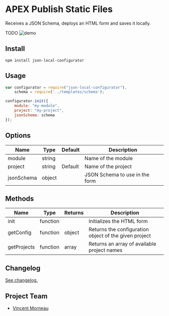 # APEX Publish Static Files

Receives a JSON Schema, deploys an HTML form and saves it locally.

TODO
![demo](/docs/demo.gif)

## Install
```
npm install json-local-configurator
```

## Usage
```javascript
var configurator = require("json-local-configurator"),
    schema = require('../templates/schema');

configurator.init({
    module: "my-module",
    project: "my-project",
    jsonSchema: schema
});
```

## Options
Name | Type | Default | Description
--- | --- | --- | ---
module | string | | Name of the module
project | string | Default | Name of the project
jsonSchema | object | | JSON Schema to use in the form

## Methods
Name | Type | Returns | Description
--- | --- | --- | ---
init | function | | Initializes the HTML form
getConfig | function | object | Returns the configuration object of the given project
getProjects | function | array | Returns an array of available project names

## Changelog
[See changelog.](changelog.md)

## Project Team
- [Vincent Morneau](https://github.com/vincentmorneau)
